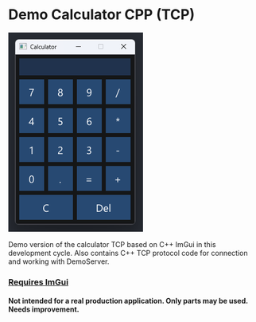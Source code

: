 ﻿# Demo Calculator CPP (TCP)

![Screenshot](/img/screen.png)

Demo version of the calculator TCP based on C++ ImGui in this development cycle.
Also contains C++ TCP protocol code for connection and working with DemoServer.

### [Requires ImGui](https://github.com/ocornut/imgui)

#### Not intended for a real production application. Only parts may be used. Needs improvement.